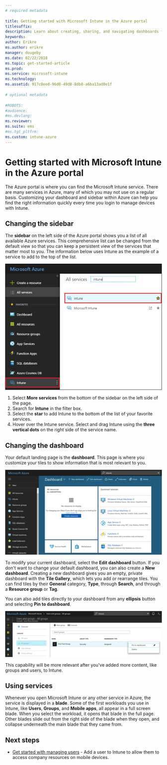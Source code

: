 ```yaml
---
# required metadata

title: Getting started with Microsoft Intune in the Azure portal
titlesuffix: 
description: Learn about creating, sharing, and navigating dashboards for Microsoft Intune in the Azure portal.
keywords:
author: Erikre
ms.author: erikre
manager: dougeby
ms.date: 02/22/2018
ms.topic: get-started-article
ms.prod:
ms.service: microsoft-intune
ms.technology:
ms.assetid: 917c0eed-96d0-49d8-8db8-a6ba13ad0e1f

# optional metadata

#ROBOTS:
#audience:
#ms.devlang:
ms.reviewer:
ms.suite: ems
#ms.tgt_pltfrm:
ms.custom: intune-azure
---
```


# Getting started with Microsoft Intune in the Azure portal

The Azure portal is where you can find the Microsoft Intune service. There are many services in Azure, many of which you may not use on a regular basis. Customizing your dashboard and sidebar within Azure can help you find the right information quickly every time you login to manage devices with Intune.

## Changing the sidebar

The __sidebar__ on the left side of the Azure portal shows you a list of all available Azure services. This comprehensive list can be changed from the default view so that you can keep a persistent view of the services that matter most to you. The information below uses Intune as the example of a service to add to the top of the list.

![A user searching for Microsoft Intune in the 'More services' list.](./media/azure-add-intune1.png)

1. Select **More services** from the bottom of the sidebar on the left side of the page.
2. Search for **Intune** in the filter box.
3. Select the **star** to add Intune to the bottom of the list of your favorite services.
4. Hover over the Intune service. Select and drag Intune using the **three vertical dots** on the right side of the service name.

## Changing the dashboard

Your default landing page is the **dashboard**. This page is where you customize your tiles to show information that is most relevant to you.

![An image of the generic new dashboard. It shows the sidebar with all of the services on the left, then the main dashboard in the center. The dashboard modification buttons are along the top, with tiles that offer access to all resources, quickstart tutorials, service health, and Azure marketplace.](./media/azure-default-dashboard.png)

To modify your current dashboard, select the **Edit dashboard** button. If you don't want to change your default dashboard, you can also create a **New dashboard**. Creating a new dashboard gives you an empty, private dashboard with the **Tile Gallery**, which lets you add or rearrange tiles. You can find tiles by their **General** category, **Type**, through **Search**, and through a **Resource group** or **Tag**.

You can also add tiles directly to your dashboard from any **ellipsis** button and selecting **Pin to dashboard**.

![A closeup of the Users and Groups > All groups location in Intune, which has the "Pin to dashboard" option visible at the far right side of a group.](./media/azure-pin-to-dashboard.png)

This capability will be more relevant after you've added more content, like groups and users, to Intune.

## Using services

Whenever you open Microsoft Intune or any other service in Azure, the service is displayed in a **blade**. Some of the first workloads you use in Intune, like **Users**, **Groups**, and **Mobile apps**, all appear in a full screen blade. When you select the workload, it opens that blade in the full page. Other blades slide out from the right side of the blade when they open, and collapse underneath the main blade that they came from.

## Next steps

* [Get started with managing users](get-started-users.md) - Add a user to Intune to allow them to access company resources on mobile devices.
